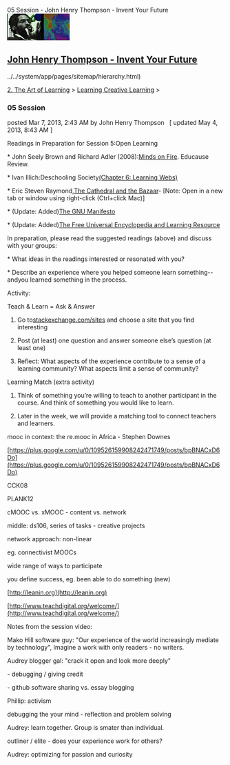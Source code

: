 05 Session - John Henry Thompson - Invent Your Future [![John Henry Thompson - Invent Your Future](../../_/rsrc/1329567069254/config/customLogo.gif-revision=6.png)](../../index.html)

[John Henry Thompson - Invent Your Future](../../index.html)
------------------------------------------------------------

../../system/app/pages/sitemap/hierarchy.html)
    

[2\. The Art of Learning](../../the-art-of-learning.html)‎ > ‎[Learning Creative Learning](../learning-creative-learning.html)‎ > ‎

### 05 Session

posted Mar 7, 2013, 2:43 AM by John Henry Thompson   \[ updated May 4, 2013, 8:43 AM \]

Readings in Preparation for Session 5:Open Learning

\* John Seely Brown and Richard Adler (2008):[Minds on Fire](http://www-cdn.educause.edu/ir/library/pdf/ERM0811.pdf). Educause Review.

\* Ivan Illich:Deschooling Society[(Chapter 6: Learning Webs)](http://llk.media.mit.edu/courses/readings/Illich_Deschooling_Ch6.pdf)

\* Eric Steven Raymond,[The Cathedral and the Bazaar](http://www.unterstein.net/su/docs/CathBaz.pdf)\- \[Note: Open in a new tab or window using right-click (Ctrl+click Mac)\]

\* (Update: Added)[The GNU Manifesto](http://www.gnu.org/gnu/manifesto.html)

\* (Update: Added)[The Free Universal Encyclopedia and Learning Resource](http://www.gnu.org/encyclopedia/free-encyclopedia.html)

In preparation, please read the suggested readings (above) and discuss with your groups:

\* What ideas in the readings interested or resonated with you?

\* Describe an experience where you helped someone learn something--andyou learned something in the process.

Activity:

Teach & Learn = Ask & Answer

1) Go to[stackexchange.com/sites](http://stackexchange.com/sites) and choose a site that you find interesting

2) Post (at least) one question and answer someone else’s question (at least one)

3) Reflect: What aspects of the experience contribute to a sense of a learning community? What aspects limit a sense of community?

Learning Match (extra activity)

1) Think of something you’re willing to teach to another participant in the course. And think of something you would like to learn.

2) Later in the week, we will provide a matching tool to connect teachers and learners.

mooc in context: the re.mooc in Africa - Stephen Downes

[https://plus.google.com/u/0/109526159908242471749/posts/bpBNACxD6Do](https://plus.google.com/u/0/109526159908242471749/posts/bpBNACxD6Do)

CCK08

PLANK12

cMOOC vs. xMOOC - content vs. network

middle: ds106, series of tasks - creative projects

network approach: non-linear 

eg. connectivist MOOCs

wide range of ways to participate

you define success, eg. been able to do something (new)

  

[http://leanin.org](http://leanin.org)

  

[http://www.teachdigital.org/welcome/](http://www.teachdigital.org/welcome/)

  

Notes from the session video:

Mako Hill software guy: "Our experience of the world increasingly mediate by technology", Imagine a work with only readers - no writers.

Audrey blogger gal: "crack it open and look more deeply"

\- debugging / giving credit

\- github software sharing vs. essay blogging

Phillip: activism 

  

debugging the your mind - reflection and problem solving

  

Audrey: learn together. Group is smater than individual.

  

outliner / elite - does your experience work for others?

  

Audrey: optimizing for passion and curiosity

  

